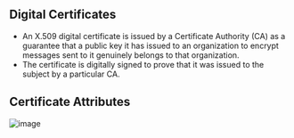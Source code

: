 ## Digital Certificates

 - An X.509 digital certificate is issued by a Certificate Authority (CA) as a guarantee that a public key it has issued to an organization to encrypt messages sent to it genuinely belongs to that organization.
 - The certificate is digitally signed to prove that it was issued to the subject by a particular CA. 

## Certificate Attributes

![image](https://user-images.githubusercontent.com/63236771/125894535-5b278059-c4cf-4b6c-a55a-f956e2291b50.png)

